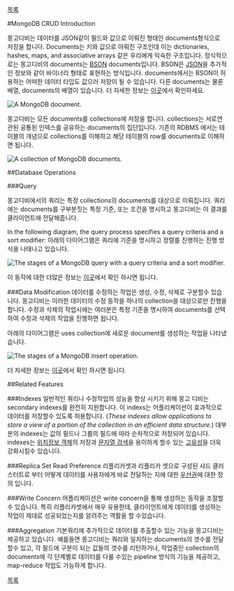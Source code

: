 [목록](https://github.com/yuby/mongodb-ko)


#MongoDB CRUD Introduction

몽고디비는 데이터를 JSON같이 필드와 값으로 이뤄진 형태인 documents형식으로 저장을 합니다.  Documents는 키와 값으로 아뤄진 구조인데 이는 dictionaries, hashes, maps, and associative arrays 같은 우리에게 익숙한 구조입니다.
정식적으로는 몽고디비의 documents는 [BSON](http://docs.mongodb.org/manual/reference/glossary/#term-bson) documents입니다. BSON은 [JSON](http://docs.mongodb.org/manual/reference/glossary/#term-json)을 추가적인 정보와 같이 바이너리 형태로 표현하는 방식입니다. documents에서는 BSON이 허용하는 어떠한 데이터 타입도 값으러 저장이 될 수 있습니다. 다른 documents는 물론 배열, documents의 배열이 있습니다. 더 자세한 정보는 [이곳](http://docs.mongodb.org/manual/core/document/)에서 확인하세요.

![A MongoDB document.](http://docs.mongodb.org/manual/_images/crud-annotated-document.png)


몽고디비는 모든 documents를 collections에 저장을 합니다. collections는 서로연관된 공통된 인덱스를 공유하는 documents의 집단입니다. 기존의 RDBMS 에서는 테이블의 개념으로 collections를 이해하고 해당 테이블의 row를 documents로 이해하면 됩니다.

![A collection of MongoDB documents.](http://docs.mongodb.org/manual/_images/crud-annotated-collection.png)



##Database Operations

###Query

몽고디비에서의 쿼리는 특정 collections의 documents를 대상으로 이뤄집니다. 쿼리에는 documents를 구부분짓는  특정 기준, 또는 조건을 명시하고 몽고디비는 이 결과를 클라이언트에 전달해줍니다.

In the following diagram, the query process specifies a query criteria and a sort modifier:
아래의 다이어그램은 쿼리에 기준을 명시하고 정렬를 진행하는 진행 방식을 나태나고 있습니다.

![The stages of a MongoDB query with a query criteria and a sort modifier.](http://docs.mongodb.org/manual/_images/crud-query-stages.png)

이 동작에 대한 더많은 정보는 [이곳](http://docs.mongodb.org/manual/core/read-operations-introduction/)에서 확인 하시면 됩니다.


###Data Modification
데이터를 수정하는 작업은 생성, 수정, 삭제로 구분할수 있습니다. 몽고디비는 이러한 데이터의 수정 동작을 하나의 collection을 대상으로만 진행을 합니다. 수정과 삭제의 작업시에는 여러분은 특정 기준을 명시하여 documents를 선택하여 수정과 삭제의 작업을 진행하면 됩니다.

아래의 다이어그램은 uses collection에 새로운 document를 생성하는 작업을 나타냈습니다.

![The stages of a MongoDB insert operation.](http://docs.mongodb.org/manual/_images/crud-insert-stages.png)

더 자세한 정보는 [이곳](http://docs.mongodb.org/manual/core/write-operations-introduction/)에서 확인 하시면 됩니다.

##Related Features

###Indexes
일반적인 쿼리나 수정작업의 성능을 향상 시키기 위해 몽고 디비는 secondary indexes를 완전히 지원합니다. 이 indexs는 어플리케이션이 효과적으로 데이터를 저장할수 있도록 허용합니다. (*These indexes allow applications to store a view of a portion of the collection in an efficient data structure.*)
대부분의 indexes는 값의 필드나 그룹의 필드에 따라  순차적으로 저장되어 있습니다. indexes는 [위치정보 객체](http://docs.mongodb.org/manual/applications/geospatial-indexes/)의 저장과 [문자열 검색](http://docs.mongodb.org/manual/core/index-text/)을 용이하게 할수 있는  [고유성](http://docs.mongodb.org/manual/core/crud-introduction/)을 더욱 강화시킬수 있습니다.

###Replica Set Read Preference
리플리카셋과 리플리카 셋으로 구성된 샤드 클러스터트로 부터 어떻게 데이터를 사용자에게 바로 전달하는 지에 대한 [우선권](http://docs.mongodb.org/manual/core/read-preference/#replica-set-read-preference)에 대한 정의 입니다.

###Write Concern
어플리케이션은 write concern을 통해 생성하는 동작을 조절할 수 있습니다. 특히 리플리카셋에서 매우 유용한데, 클라이언트에게  데이터를 생성하는 작업이 제대로 성공되었는지를 알려주는 역활을 할 수있습니다.

###Aggregation
기본쿼리에 추가적으로 데이터를 추출할수 있는 기능을 몽고디비는 제공하고 있습니다. 예를들면 몽고디비는 쿼리와 일치하는 documents의 갯수를 전달할수 있고, 각 필드에 구분이 되는 값들의 갯수를 리턴하거나, 작업중인 collection의 documents에 각 단계별로 데이터를 다룰 수있는 pipeline 방식의 기능을 제공하고, map-reduce 작업도 가능하게 합니다.


[목록](https://github.com/yuby/mongodb-ko)